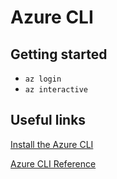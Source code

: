 # Azure CLI

## Getting started

- `az login`
- `az interactive`

## Useful links

[Install the Azure CLI](https://docs.microsoft.com/en-us/cli/azure/install-azure-cli?view=azure-cli-latest)

[Azure CLI Reference](https://docs.microsoft.com/en-us/cli/azure/reference-index?view=azure-cli-latest)